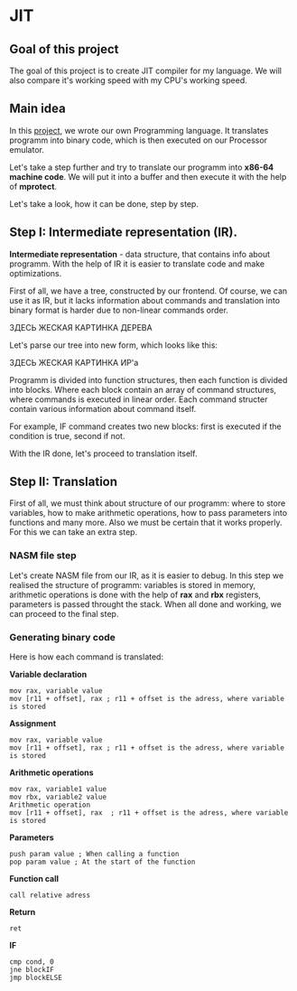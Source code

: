 # JIT

## Goal of this project

The goal of this project is to create JIT compiler for my language. We will also compare it's working speed with my CPU's working speed.

## Main idea

In this [project](https://github.com/aleksplast/My-language), we wrote our own Programming language. It translates programm into binary code, which is then executed on our Processor emulator.

Let's take a step further and try to translate our programm into **x86-64 machine code**. We will put it into a buffer and then execute it with the help of **mprotect**.

Let's take a look, how it can be done, step by step.

## Step I: Intermediate representation (IR).

**Intermediate representation** - data structure, that contains info about programm. With the help of IR it is easier to translate code and make optimizations.

First of all, we have a tree, constructed by our frontend. Of course, we can use it as IR, but it lacks information about commands and translation into binary format is harder due to non-linear commands order.

ЗДЕСЬ ЖЕСКАЯ КАРТИНКА ДЕРЕВА 

Let's parse our tree into new form, which looks like this:

ЗДЕСЬ ЖЕСКАЯ КАРТИНКА ИР'а

Programm is divided into function structures, then each function is divided into blocks. Where each block contain an array of command structures, where commands is executed in linear order. Each command structer contain various information about command itself.

For example, IF command creates two new blocks: first is executed if the condition is true, second if not. 

With the IR done, let's proceed to translation itself.

## Step II: Translation

First of all, we must think about structure of our programm: where to store variables, how to make arithmetic operations, how to pass parameters into functions and many more. Also we must be certain that it works properly. For this we can take an extra step.

### NASM file step

Let's create NASM file from our IR, as it is easier to debug. In this step we realised the structure of programm: variables is stored in memory, arithmetic operations is done with the help of **rax** and **rbx** registers, parameters is passed throught the stack. When all done and working, we can proceed to the final step.

### Generating binary code

Here is how each command is translated:

**Variable declaration** 
~~~Assembly
mov rax, variable value  
mov [r11 + offset], rax ; r11 + offset is the adress, where variable is stored
~~~


**Assignment** 
~~~Assembly
mov rax, variable value  
mov [r11 + offset], rax ; r11 + offset is the adress, where variable is stored
~~~

**Arithmetic operations** 
~~~Assembly
mov rax, variable1 value
mov rbx, variable2 value 
Arithmetic operation   
mov [r11 + offset], rax  ; r11 + offset is the adress, where variable is stored
~~~

**Parameters** 
~~~Assembly
push param value ; When calling a function
pop param value ; At the start of the function
~~~

**Function call** 
~~~Assembly
call relative adress
~~~

**Return** 
~~~Assembly
ret  
~~~

**IF** 
~~~Assembly
cmp cond, 0  
jne blockIF  
jmp blockELSE   
~~~







